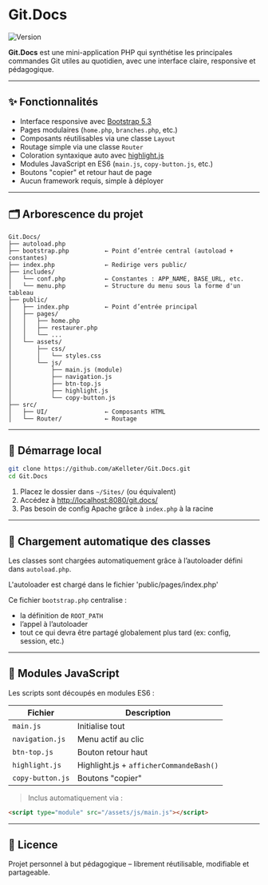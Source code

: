 # Git.Docs

![Version](https://img.shields.io/badge/version-1.4.0-blue)

**Git.Docs** est une mini-application PHP qui synthétise les principales commandes Git utiles au quotidien, avec une interface claire, responsive et pédagogique.

---

## ✨ Fonctionnalités

- Interface responsive avec [Bootstrap 5.3](https://getbootstrap.com/)
- Pages modulaires (`home.php`, `branches.php`, etc.)
- Composants réutilisables via une classe `Layout`
- Routage simple via une classe `Router`
- Coloration syntaxique auto avec [highlight.js](https://highlightjs.org/)
- Modules JavaScript en ES6 (`main.js`, `copy-button.js`, etc.)
- Boutons "copier" et retour haut de page
- Aucun framework requis, simple à déployer

---

## 🗂️ Arborescence du projet

```
Git.Docs/
├── autoload.php
├── bootstrap.php          ← Point d’entrée central (autoload + constantes)
├── index.php              ← Redirige vers public/
├── includes/
│   └── conf.php           ← Constantes : APP_NAME, BASE_URL, etc.
│   └── menu.php           ← Structure du menu sous la forme d'un tableau
├── public/
│   ├── index.php          ← Point d’entrée principal
│   ├── pages/
│   │   ├── home.php
│   │   ├── restaurer.php
│   │   └── ...
│   └── assets/
│       ├── css/
│       │   └── styles.css
│       └── js/
│           ├── main.js (module)
│           ├── navigation.js
│           ├── btn-top.js
│           ├── highlight.js
│           └── copy-button.js
├── src/
│   ├── UI/                ← Composants HTML
│   └── Router/            ← Routage
```

---

## 🚀 Démarrage local

```bash
git clone https://github.com/aKelleter/Git.Docs.git
cd Git.Docs
```

1. Placez le dossier dans `~/Sites/` (ou équivalent)
2. Accédez à [http://localhost:8080/git.docs/](http://localhost:8080/git.docs/)
3. Pas besoin de config Apache grâce à `index.php` à la racine

---

## 🧩 Chargement automatique des classes

Les classes sont chargées automatiquement grâce à l’autoloader défini dans `autoload.php`.

L'autoloader est chargé dans le fichier 'public/pages/index.php'

Ce fichier `bootstrap.php` centralise :

- la définition de `ROOT_PATH`
- l’appel à l’autoloader
- tout ce qui devra être partagé globalement plus tard (ex: config, session, etc.)

---

## 🧩 Modules JavaScript

Les scripts sont découpés en modules ES6 :

| Fichier              | Description                        |
|----------------------|------------------------------------|
| `main.js`            | Initialise tout                    |
| `navigation.js`      | Menu actif au clic                 |
| `btn-top.js`         | Bouton retour haut                 |
| `highlight.js`       | Highlight.js + `afficherCommandeBash()` |
| `copy-button.js`     | Boutons "copier"                   |

> Inclus automatiquement via :
```html
<script type="module" src="/assets/js/main.js"></script>
```

---

## 📜 Licence

Projet personnel à but pédagogique – librement réutilisable, modifiable et partageable.
